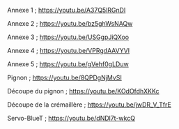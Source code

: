 Annexe 1 ; https://youtu.be/A37Q5lRGnDI

Annexe 2 ; https://youtu.be/bz5ghWsNAQw

Annexe 3 ; https://youtu.be/USGgpJiQXoo

Annexe 4 ; https://youtu.be/VPRgdAAVYVI

Annexe 5 ; https://youtu.be/gVehf0gLDuw

Pignon ; https://youtu.be/8QPDgNjMvSI

Découpe du pignon ; https://youtu.be/KOdOfdhXKKc

Découpe de la crémaillère ; https://youtu.be/jwDR_V_TfrE

Servo-BlueT ; https://youtu.be/dNDl7t-wkcQ
